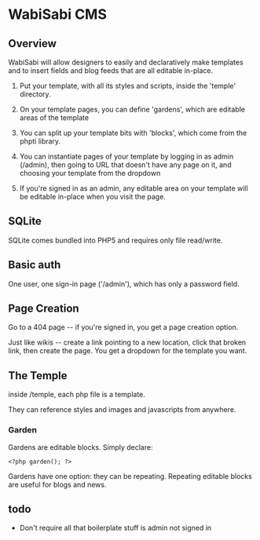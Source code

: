 
# WabiSabi CMS

## Overview

WabiSabi will allow designers to easily and declaratively make templates and to
insert fields and blog feeds that are all editable in-place.

1. Put your template, with all its styles and scripts, inside the 'temple' directory.

2. On your template pages, you can define 'gardens', which are editable areas of
the template

3. You can split up your template bits with 'blocks', which come from the phpti
library.

4. You can instantiate pages of your template by logging in as admin (/admin), then going to URL that doesn't have any page on it, and choosing your template from the dropdown

5. If you're signed in as an admin, any editable area on your template will be editable in-place when you visit the page.

## SQLite

SQLite comes bundled into PHP5 and requires only file read/write.

## Basic auth

One user, one sign-in page ('/admin'), which has only a password field.

## Page Creation

Go to a 404 page -- if you're signed in, you get a page creation option.

Just like wikis -- create a link pointing to a new location, click that broken
link, then create the page. You get a dropdown for the template you want.

## The Temple

inside /temple, each php file is a template. 

They can reference styles and images and javascripts from anywhere.

### Garden

Gardens are editable blocks. Simply declare:

	<?php garden(); ?>

Gardens have one option: they can be repeating. Repeating editable blocks are
useful for blogs and news.

<?php garden('repeating'); ?>

## todo

* Don't require all that boilerplate stuff is admin not signed in



